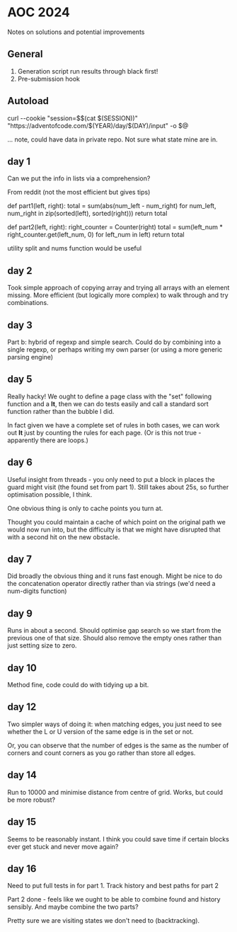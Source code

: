 # AOC 2024

Notes on solutions and potential improvements

## General

1. Generation script run results through black first!
2. Pre-submission hook

## Autoload

curl --cookie "session=$$(cat $(SESSION))" "https://adventofcode.com/$(YEAR)/day/$(DAY)/input" -o $@

... note, could have data in private repo. Not sure what state mine are in.

## day 1

Can we put the info in lists via a comprehension?

From reddit (not the most efficient but gives tips)

def part1(left, right):
    total = sum(abs(num_left - num_right) for num_left, num_right in zip(sorted(left), sorted(right)))
    return total


def part2(left, right):
    right_counter = Counter(right)
    total = sum(left_num * right_counter.get(left_num, 0) for left_num in left)
    return total

utility split and nums function would be useful    

## day 2

Took simple approach of copying array and trying all arrays with an element missing. More efficient (but logically more complex) to walk through and try combinations.

## day 3

Part b: hybrid of regexp and simple search. Could do by combining into a single regexp, or perhaps writing my own parser (or using a more generic parsing engine)

## day 5

Really hacky! We ought to define a page class with the "set" following function and a __lt__, then we can do tests easily and call a standard sort function rather than the bubble I did.

In fact given we have a complete set of rules in both cases, we can work out __lt__ just by counting the rules for each page. (Or is this not true - apparently there are loops.)

## day 6

Useful insight from threads - you only need to put a block in places the guard might visit (the found set from part 1). Still takes about 25s, so further optimisation possible, I think. 

One obvious thing is only to cache points you turn at.

Thought you could maintain a cache of which point on the original path we would now run into, but the difficulty is that we might have disrupted that with a second hit on the new obstacle.

## day 7

Did broadly the obvious thing and it runs fast enough. Might be nice to do the concatenation operator directly rather than via strings (we'd need a num-digits function)

## day 9

Runs in about a second. Should optimise gap search so we start from the previous one of that size. Should also remove the empty ones rather than just setting size to zero.

## day 10

Method fine, code could do with tidying up a bit.

## day 12

Two simpler ways of doing it: when matching edges, you just need to see whether the L or U version of the same edge is in the set or not.

Or, you can observe that the number of edges is the same as the number of corners and count corners as you go rather than store all edges.

## day 14

Run to 10000 and minimise distance from centre of grid. Works, but could be more robust?

## day 15

Seems to be reasonably instant. I think you could save time if certain blocks ever get stuck and never move again? 

## day 16

Need to put full tests in for part 1. Track history and best paths for part 2

Part 2 done - feels like we ought to be able to combine found and history sensibly. And maybe combine the two parts?

Pretty sure we are visiting states we don't need to (backtracking).

